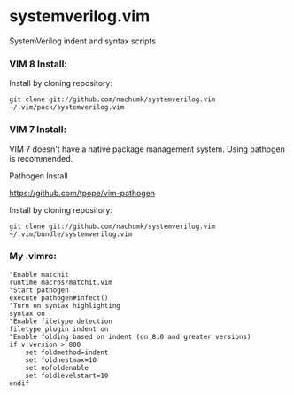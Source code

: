systemverilog.vim
=================

SystemVerilog indent and syntax scripts

### VIM 8 Install:

Install by cloning repository:

    git clone git://github.com/nachumk/systemverilog.vim ~/.vim/pack/systemverilog.vim

### VIM 7 Install:

VIM 7 doesn't have a native package management system. Using pathogen is recommended.

Pathogen Install

https://github.com/tpope/vim-pathogen

Install by cloning repository:

    git clone git://github.com/nachumk/systemverilog.vim ~/.vim/bundle/systemverilog.vim

### My .vimrc:

    "Enable matchit
    runtime macros/matchit.vim
    "Start pathogen
    execute pathogen#infect()
    "Turn on syntax highlighting
    syntax on
    "Enable filetype detection
    filetype plugin indent on
    "Enable folding based on indent (on 8.0 and greater versions)
    if v:version > 800
        set foldmethod=indent
        set foldnestmax=10
        set nofoldenable
        set foldlevelstart=10
    endif
